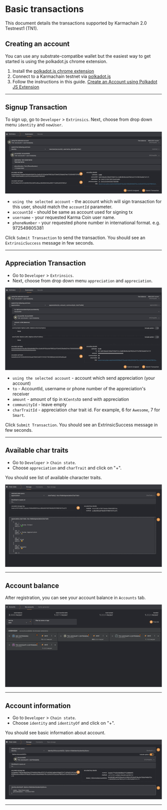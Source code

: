 # Basic transactions
This document details the transactions supported by Karmachain 2.0 Testnest1 (TN1).

## Creating an account

You can use any substrate-compatibe wallet but the easiest way to get started is using the polkadot.js chrome extension.

1. Install the [polkadot.js chrome extension](https://chrome.google.com/webstore/detail/polkadot%7Bjs%7D-extension/mopnmbcafieddcagagdcbnhejhlodfdd)
2. Connect to a Karmachain testnet via [polkadot.js](https://polkadot.js.org/apps/?rpc=wss%3A%2F%2Ftestnet.karmaco.in%2Ftestnet%2Fws#/explorer)
3. Follow the instructions in this guide. [Create an Account using Polkadot JS Extension](https://www.youtube.com/watch?v=sy7lvAqyzkY)

---

## Signup Transaction

To sign up, go to `Developer` > `Extrinsics`.
Next, choose from drop down menu `identity` and `newUser`. 

![newUserTx](./images/basic-transactions/new-user-tx.png)

- `using the selected account` - the account which will sign transaction for this user, should match the `accountId` parameter.
- `accountId` - should be same as account used for signing tx
- `username` - your requested Karma Coin user name.
- `phoneNumber` - your requested phone number in international format. e.g. 972549805381

Click `Submit Transaction` to send the transaction. You should see an `ExtrinsicSuccess` message in few seconds.

----

## Appreciation Transaction

- Go to `Developer` > `Extrinsics`.
- Next, choose from drop down menu `appreciation` and `appreciation`. 

![appreciation](./images/basic-transactions/appreciation.png)

- `using the selected account` - account which send appreciation (your account)
- `to` - AccountId, username or phone number of the appreciation's receiver
- `amount` - amount of tip in `KCents`to send with appreciation
- `communityId` - leave empty
- `charTraitId` - appreciation char trait id. For example, 6 for `Awesome`, 7 for `Smart`.

Click `Submit Transaction`. You should see an ExtrinsicSuccess message in few seconds.

---

## Available char traits

- Go to `Developer` > `Chain state`. 
- Choose `appreciation` and `charTrait` and click on "+".

You should see list of available character traits.

![characterTraits](./images/basic-transactions/char-traits.png)

----

## Account balance

After registration, you can see your account balance in `Accounts` tab.

![accountBalance](./images/basic-transactions/account-balance.png)

----

## Account information

- Go to `Developer` > `Chain state`.  
- Choose `identity` and `identityOf` and click on "+".

You should see basic information about account.

![accoutnInfo](./images/basic-transactions/account-info.png)

----



